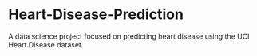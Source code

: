 # Heart-Disease-Prediction
A data science project focused on predicting heart disease using the UCI Heart Disease dataset.
